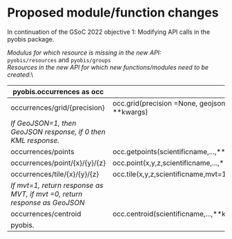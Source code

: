 # Proposed module/function changes
In continuation of the GSoC 2022 objective 1: Modifying API calls in the pyobis package.

*Modulus for which resource is missing in the new API:*\
`pyobis/resources` and `pyobis/groups`\
*Resources in the new API for which new functions/modules need to be created:*\

|pyobis.occurrences as occ|          |
|-------------------------|----------|
|occurrences/grid/{precision}|occ.grid(precision =None, geojson=False, **kwargs)|
|*If GeoJSON=1, then GeoJSON response, if 0 then KML response.*||
|occurrences/points|occ.getpoints(scientificname,...,**kwargs)|
|occurrences/point/{x}/{y}/{z}|occ.point(x,y,z,scientificname,...,**kwargs)|
|occurrences/tile/{x}/{y}/{z}|occ.tile(x,y,z,scientificname,mvt=1...,**kwargs)|
|*If mvt=1, return response as MVT, if mvt =0, return response as GeoJSON*||
|occurrences/centroid|occ.centroid(scientificname,...,**kwargs)|
|pyobis.
